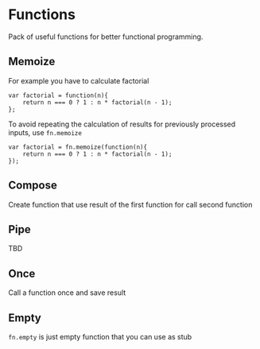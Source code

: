# Functions

Pack of useful functions for better functional programming.

## Memoize

For example you have to calculate factorial

    var factorial = function(n){
        return n === 0 ? 1 : n * factorial(n - 1);
    };

To avoid repeating the calculation of results for previously processed inputs, use `fn.memoize`

    var factorial = fn.memoize(function(n){
        return n === 0 ? 1 : n * factorial(n - 1);
    });

## Compose

Create function that use result of the first function for call second function

## Pipe

TBD

## Once

Call a function once and save result

## Empty

`fn.empty` is just empty function that you can use as stub